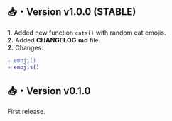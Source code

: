 ## 📥・Version v1.0.0 (STABLE)
**1.** Added new function `cats()` with random cat emojis.  
**2.** Added **CHANGELOG.md** file.  
**2.** Changes:
```diff
- emoji()
+ emojis()
```

## 📥・Version v0.1.0
First release.